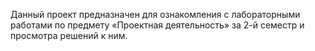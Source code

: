 Данный проект предназначен для ознакомления с лабораторными работами по предмету «Проектная деятельность» за 2-й семестр и просмотра решений к ним.
